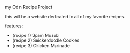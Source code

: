 my Odin Recipe Project

this will be a website dedicated to all of my favorite recipes. 

features:
- (recipe 1) Spam Musubi
- (recipe 2) Snickerdoodle Cookies
- (recipe 3) Chicken Marinade


